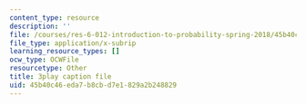 ```yaml
---
content_type: resource
description: ''
file: /courses/res-6-012-introduction-to-probability-spring-2018/45b40c46eda7b8cbd7e1829a2b248829_eXf2Zak-s0o.srt
file_type: application/x-subrip
learning_resource_types: []
ocw_type: OCWFile
resourcetype: Other
title: 3play caption file
uid: 45b40c46-eda7-b8cb-d7e1-829a2b248829
---
```

